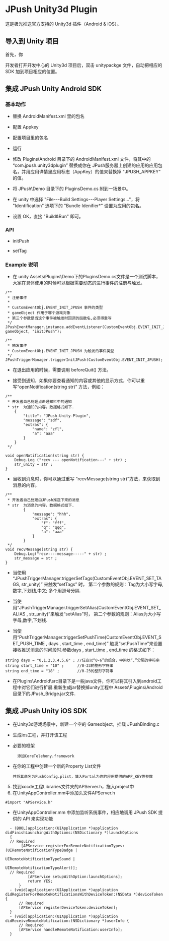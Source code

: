 JPush Unity3d Plugin
====================

这是极光推送官方支持的 Unity3d 插件（Android &amp; iOS）。

## 导入到 Unity 项目

首先，你

开发者打开开发中心的 Unity3d 项目后，双击 unitypackge 文件，自动把相应的 SDK 加到项目相应的位置。

## 集成 JPush Unity Android SDK

### 基本动作

* 替换 AndroidManifest.xml 里的包名

* 配置 Appkey

* 配置项目里的包名

* 运行




* 修改 Plugins\Android 目录下的 AndroidManifest.xml 文件，将其中的 “com.jpush.unity3dplugin” 替换成你在 JPush服务器上创建的应用的应用包名，并用应用详情里应用标志（AppKey）的值来替换掉 "JPUSH_APPKEY" 的值。

* 将 JPush\Demo 目录下的 PluginsDemo.cs 附到一场景中。

* 在 unity 中选择 "File---Build Settings---Player Settings..."，将 "Identification" 选项下的 "Bundle Idenifier*" 设置为应用的包名。

* 设置 OK，直接 "Build&Run" 即可。

### API

* initPush

* setTag



### Example 说明

* 在 unity Assets\Plugins\Demo下的PluginsDemo.cs文件是一个测试脚本，大家在具体使用的时候可以根据需要动态的进行事件的注册与触发。

```
/**
 * 注册事件
 * 
 * CustomEventObj.EVENT_INIT_JPUSH 事件的类型
 * gameObject 作用于哪个游戏对象
 * 第三个参数是当这个事件被触发时回调的函数名,必须得重写
 */
JPushEventManager.instance.addEventListener(CustomEventObj.EVENT_INIT_JPUSH, gameObject, "initJPush");

/**
 * 触发事件
 * CustomEventObj.EVENT_INIT_JPUSH 为触发的事件类型
 */
JPushTriggerManager.triggerInitJPush(CustomEventObj.EVENT_INIT_JPUSH);
```

* 在退出应用的时候，需要调用 beforeQuit() 方法。

* 接受到通知，如果你要查看通知的内容或其他的显示方式，你可以重写“openNotification(string str)” 方法，例如：

```
/**
 * 开发者自己处理点击通知栏中的通知
 * str  为通知的内容，数据格式如下.
    {
  	    "title": "JPush-Unity-Plugin",
  	    "message": "sdf",
  	    "extras": {
  	        "name": "zfl",
  	        "a": "aaa"
  	    }
  	}
 */

void openNotification(string str) {
	Debug.Log ("recv --- openNotification---" + str) ;
	str_unity = str ;
}
```

* 当收到消息时，你可以通过重写 “recvMessage(string str)”方法，来获取到消息的内容。

```
/**
 * 开发者自己处理由JPush推送下来的消息
 * str  为消息的内容，数据格式如下.
		{
		    "message": "hhh",
		    "extras": {
		        "f": "fff",
		        "q": "qqq",
		        "a": "aaa"
		    }
		}
 */
void recvMessage(string str) {
	Debug.Log("recv----message-----" + str) ; 
	str_message = str ;
} 
```

* 当使用 “JPushTriggerManager.triggerSetTags(CustomEventObj.EVENT_SET_TAGS, str_unity)” 来触发“setTags” 时，
第二个参数的规则：Tag为大小写字母,数字,下划线,中文; 多个用逗号分隔.<br>

* 当使用“JPushTriggerManager.triggerSetAlias(CustomEventObj.EVENT_SET_ALIAS , str_unity)”来触发“setAlias”时，
第二个参数的规则：Alias为大小写字母,数字,下划线.<br>

* 当使用“PushTriggerManager.triggerSetPushTime(CustomEventObj.EVENT_SET_PUSH_TIME , days , start_time , end_time)”
触发“setPushTime”来设置接收推送消息的时间段时.参数days , start_time , end_time 的格式如下：

``` 
string days = "0,1,2,3,4,5,6" ; //任意以“0-6”的组合，中间以“,”分隔的字符串
string start_time = "10" ;      //0-23的整形字符串
string end_time = "18" ;        //0-23的整形字符串
```

* 在Plugins\Android\src目录下是一些java文件，你可以将其引入到android工程中对它们进行扩展.重新生成jar替换掉unity工程中
Assets\Plugins\Android 目录下的JPush_Bridge.jar文件.


## 集成 JPush Unity iOS SDK

* 在Unity3d游戏场景中，新建一个空的 Gameobject，挂载 JPushBinding.c

* 生成ios工程，并打开该工程

* 必要的框架

  ```
    添加CoreTelehony.framework
  ```
  
* 在你的工程中创建一个新的Property List文件

  ```
  并将其命名为PushConfig.plist，填入Portal为你的应用提供的APP_KEY等参数
  ```
  
5. 找到xocde工程Libraries文件夹的APServer.h，拖入project中
6. 在UnityAppController.mm中添加头文件APServer.h

```
#import "APService.h"
```

* 在UnityAppController.mm 中添加监听系统事件，相应地调用 JPush SDK 提供的 API 来实现功能

```
  - (BOOL)application:(UIApplication *)application didFinishLaunchingWithOptions:(NSDictionary *)launchOptions
  {
  // Required
       [APService registerForRemoteNotificationTypes:(UIRemoteNotificationTypeBadge |
                                                      UIRemoteNotificationTypeSound |
                                                      UIRemoteNotificationTypeAlert)];
  // Required
          [APService setupWithOption:launchOptions];
          return YES;
      }
  - (void)application:(UIApplication *)application didRegisterForRemoteNotificationsWithDeviceToken:(NSData *)deviceToken {
      // Required
      [APService registerDeviceToken:deviceToken];
  }
  - (void)application:(UIApplication *)application didReceiveRemoteNotification:(NSDictionary *)userInfo {
      // Required
      [APService handleRemoteNotification:userInfo];
  }
```

